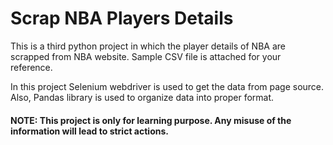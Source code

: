 # Scrap NBA Players Details

This is a third python project in which the player details of NBA are scrapped from NBA website.
Sample CSV file is attached for your reference.

In this project Selenium webdriver is used to get the data from page source. 
Also, Pandas library is used to organize data into proper format.

#### NOTE: This project is only for learning purpose. Any misuse of the information will lead to strict actions.  
